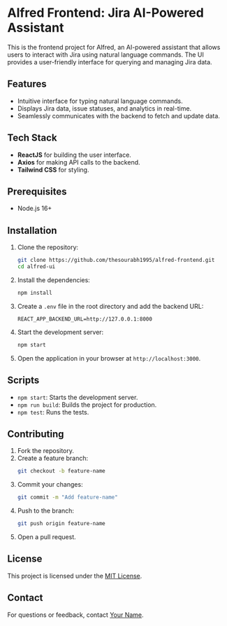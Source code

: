 
# Alfred Frontend: Jira AI-Powered Assistant

This is the frontend project for Alfred, an AI-powered assistant that allows users to interact with Jira using natural language commands. The UI provides a user-friendly interface for querying and managing Jira data.

## Features

- Intuitive interface for typing natural language commands.
- Displays Jira data, issue statuses, and analytics in real-time.
- Seamlessly communicates with the backend to fetch and update data.

## Tech Stack

- **ReactJS** for building the user interface.
- **Axios** for making API calls to the backend.
- **Tailwind CSS** for styling.

## Prerequisites

- Node.js 16+

## Installation

1. Clone the repository:
   ```bash
   git clone https://github.com/thesourabh1995/alfred-frontend.git
   cd alfred-ui
   ```

2. Install the dependencies:
   ```bash
   npm install
   ```

3. Create a `.env` file in the root directory and add the backend URL:
   ```env
   REACT_APP_BACKEND_URL=http://127.0.0.1:8000
   ```

4. Start the development server:
   ```bash
   npm start
   ```

5. Open the application in your browser at `http://localhost:3000`.


## Scripts

- `npm start`: Starts the development server.
- `npm run build`: Builds the project for production.
- `npm test`: Runs the tests.

## Contributing

1. Fork the repository.
2. Create a feature branch:
   ```bash
   git checkout -b feature-name
   ```
3. Commit your changes:
   ```bash
   git commit -m "Add feature-name"
   ```
4. Push to the branch:
   ```bash
   git push origin feature-name
   ```
5. Open a pull request.

## License

This project is licensed under the [MIT License](LICENSE).

## Contact

For questions or feedback, contact [Your Name](mailto:your-email@example.com).
